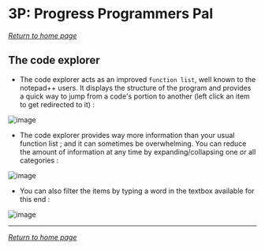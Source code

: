 # 3P: Progress Programmers Pal #

*[Return to home page](../../master/README.md)*

## The code explorer ##

* The code explorer acts as an improved `function list`, well known to the notepad++ users. It displays the structure of the program and provides a quick way to jump from a code's portion to another (left click an item to get redirected to it) :

![image](https://cloud.githubusercontent.com/assets/11553075/11218752/256db7f8-8d57-11e5-9924-93fa3d87e83e.png)

* The code explorer provides way more information than your usual function list ; and it can sometimes be overwhelming. You can reduce the amount of information at any time by expanding/collapsing one or all categories :

![image](https://cloud.githubusercontent.com/assets/11553075/11219013/5771f858-8d58-11e5-85f8-1b4e343da4b4.png)

* You can also filter the items by typing a word in the textbox available for this end :

![image](https://cloud.githubusercontent.com/assets/11553075/11219059/8e34ca6e-8d58-11e5-9ffb-e954cb291fcc.png)

***

*[Return to home page](../../master/README.md)*
